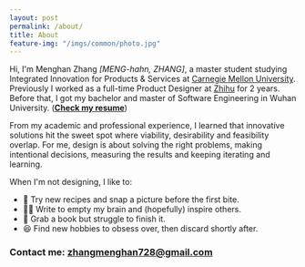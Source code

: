 ```yaml
---
layout: post
permalink: /about/
title: About
feature-img: "/imgs/common/photo.jpg"
---
```


Hi, I'm Menghan Zhang *[MENG-hahn, ZHANG]*, a master student studying Integrated Innovation for Products & Services at [Carnegie Mellon University](https://www.cmu.edu/iii/degrees/miips/). Previously I worked as a full-time Product Designer at [Zhihu](zhihu.com) for 2 years. Before that, I got my bachelor and master of Software Engineering in Wuhan University. (<strong><a href="https://drive.google.com/open?id=1gbvNpAypowKjFPplD2dlE7VOfnfTlZmQ" target="_blank">Check my resume</a></strong>)

From my academic and professional experience, I learned that innovative solutions hit the sweet spot where viability, desirability and feasibility overlap. For me, design is about solving the right problems, making intentional decisions, measuring the results and keeping iterating and learning.

When I'm not designing, I like to:
- 🍱 Try new recipes and snap a picture before the first bite.
- ✍🏻 Write to empty my brain and (hopefully) inspire others.
- 📖 Grab a book but struggle to finish it.
- 😆 Find new hobbies to obsess over, then discard shortly after.

### Contact me: **zhangmenghan728@gmail.com**
